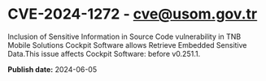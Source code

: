 # CVE-2024-1272 - cve@usom.gov.tr

Inclusion of Sensitive Information in Source Code vulnerability in TNB Mobile Solutions Cockpit Software allows Retrieve Embedded Sensitive Data.This issue affects Cockpit Software: before v0.251.1.

**Publish date:** 2024-06-05
